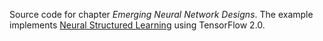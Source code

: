 Source code for chapter _Emerging Neural Network Designs_. The example implements [Neural Structured Learning](https://www.tensorflow.org/neural_structured_learning) using TensorFlow 2.0. 